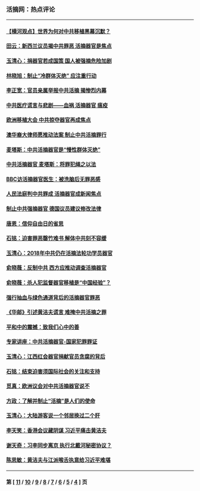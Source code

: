 ### 活摘网：热点评论
---
#### [【横河观点】世界为何对中共移植黑幕沉默？](../../pages/nf5879/n13244249.md?03110430) 
#### [田云：新西兰议员揭中共罪恶 活摘器官是焦点](../../pages/nf5879/n13070629.md?03110430) 
#### [玉清心：捐器官若成国策 国人被强摘危险加剧](../../pages/nf5879/n12802713.md?03110430) 
#### [林晓旭：制止“冷群体灭绝” 应注重行动](../../pages/nf5879/n12779736.md?03110430) 
#### [李正宽：官员亲属举报中共活摘 揭惨烈内幕](../../pages/nf5879/n12684490.md?03110430) 
#### [中共医疗谎言与悲剧——血祸 活摘器官 瘟疫](../../pages/nf5879/n12372103.md?03110430) 
#### [欧洲移植大会 中共掠夺器官再成焦点](../../pages/nf5879/n11538883.md?03110430) 
#### [澳华裔大律师愿推动法案 制止中共活摘罪行](../../pages/nf5879/n11377039.md?03110430) 
#### [麦塔斯：中共活摘器官是“慢性群体灭绝”](../../pages/nf5879/n11350529.md?03110430) 
#### [中共活摘器官 麦塔斯：将罪犯绳之以法](../../pages/nf5879/n11347973.md?03110430) 
#### [BBC访活摘器官医生：被洗脑后无罪恶感](../../pages/nf5879/n11335935.md?03110430) 
#### [人民法庭判中共罪成 活摘器官成新闻焦点](../../pages/nf5879/n11331578.md?03110430) 
#### [制止中共强摘器官 德国议员建议修改法律](../../pages/nf5879/n11249451.md?03110430) 
#### [唐恩：信仰自由日的省思](../../pages/nf5879/n11003525.md?03110430) 
#### [石铭：迫害罪恶罄竹难书  解体中共刻不容缓](../../pages/nf5879/n10942855.md?03110430) 
#### [玉清心：2018年中共仍在活摘法轮功学员器官](../../pages/nf5879/n10914646.md?03110430) 
#### [俞晓薇：反制中共 西方应推动调查活摘器官](../../pages/nf5879/n10794671.md?03110430) 
#### [俞晓薇：杀人犯监督器官移植是“中国经验”？](../../pages/nf5879/n10466427.md?03110430) 
#### [强行抽血与绿色通道背后的活摘器官罪恶](../../pages/nf5879/n10004708.md?03110430) 
#### [《华邮》引述黄洁夫谎言 难掩中共活摘之罪](../../pages/nf5879/n9642309.md?03110430) 
#### [平和中的震撼：致我们心中的善](../../pages/nf5879/n9021123.md?03110430) 
#### [专家讲座：中共活摘器官-国家犯罪罪证](../../pages/nf5879/n8828153.md?03110430) 
#### [玉清心：江西红会器官捐献官员贪腐的背后](../../pages/nf5879/n8522122.md?03110430) 
#### [石铭：结束迫害须国际社会的关注和支持](../../pages/nf5879/n8443497.md?03110430) 
#### [觅真：欧洲议会对中共活摘器官说不](../../pages/nf5879/n8337486.md?03110430) 
#### [方政：了解并制止“活摘”是人们的使命](../../pages/nf5879/n8329214.md?03110430) 
#### [玉清心：大陆游客说一个邻居换过二个肝](../../pages/nf5879/n8291404.md?03110430) 
#### [李天笑：香港会议藏阴谋 习近平痛击黄洁夫](../../pages/nf5879/n8241459.md?03110430) 
#### [谢天奇：习李同步离京 执行北戴河秘密协议？](../../pages/nf5879/n8230418.md?03110430) 
#### [陈思敏：黄洁夫与江派喉舌执意给习近平难堪](../../pages/nf5879/n8222166.md?03110430) 

---
#### 第 [ [11](./11.md?03110430) / [10](./10.md?03110430) / [9](./9.md?03110430) / [8](./8.md?03110430) / [7](./7.md?03110430) / [6](./6.md?03110430) / [5](./5.md?03110430) / [4](./4.md?03110430) ] 页
